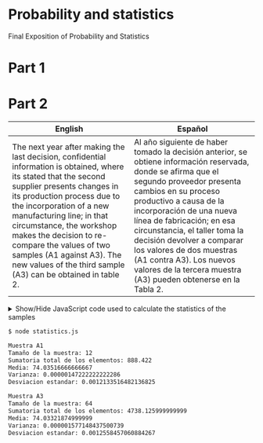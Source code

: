 # Probability and statistics
Final Exposition of Probability and Statistics



# Part 1



# Part 2

| English                                                      | Español                                                      |
| ------------------------------------------------------------ | ------------------------------------------------------------ |
| The next year after making the last decision, confidential information is obtained, where its stated that the second supplier presents changes in its production process due to the incorporation of a new manufacturing line; in that circumstance, the workshop makes the decision to re-compare the values of two samples (A1 against A3). The new values of the third sample (A3) can be obtained in table 2. | Al año siguiente de haber tomado la decisión anterior, se obtiene información reservada, donde se afirma que el segundo proveedor presenta cambios en su proceso productivo a causa de la incorporación de una nueva línea de fabricación; en esa circunstancia, el taller toma la decisión devolver a comparar los valores de dos muestras (A1 contra A3). Los nuevos valores de la tercera muestra (A3) pueden obtenerse en la Tabla 2. |



<details>
  <summary>Show/Hide JavaScript code used to calculate the statistics of the samples</summary>

```js
// Matías Alemán 5hifty

function calcSummation(X, N){

	result = 0;
	for(let i = 0; i < N; i++){
		result = result + X[i];
	}
	return result;
}

function calcMean(X,N){
	return calcSummation(X,N) / N;
}

function calcVariance(X,N){

	let summationMM = 0; // Summation of elements = acummulation + (X[i]-mean)^2
	let mean = calcMean(X,N);
	for(let i = 0; i < N; i++){
		summationMM = summationMM + ((X[i]-mean) * (X[i]-mean));
	}
	return summationMM/N;
}

function calcStdDev(X,N){
	return Math.sqrt(calcVariance(X,N));
}

function procSample(X,N){
	console.log("Tamaño de la muestra: "+ X.length);
	console.log("Sumatoria total de los elementos: "+ calcSummation(X,N));
	console.log("Media: "+ calcMean(X,N));
	console.log("Varianza: "+ calcVariance(X,N));
	console.log("Desviacion estandar: "+ calcStdDev(X,N));
}

	const A1 = [74.034, 74.034, 74.036, 74.033, 74.035,
		    74.035, 74.036, 74.035, 74.037, 74.034,
		    74.036, 74.037];
	
	const A3 = [74.033, 74.035, 74.032, 74.033,
		    74.032, 74.035, 74.030, 74.033,
		    74.032, 74.034, 74.031, 74.032,
		    74.032, 74.032, 74.033, 74.031,
		    74.032, 74.034, 74.034, 74.034,
		    74.032, 74.035, 74.032, 74.033,
		    74.035, 74.032, 74.035, 74.035,
		    74.035, 74.034, 74.034, 74.033,
		    74.033, 74.035, 74.033, 74.033,
		    74.033, 74.035, 74.033, 74.032,
		    74.034, 74.032, 74.033, 74.033,
		    74.035, 74.033, 74.033, 74.032,
		    74.032, 74.034, 74.032, 74.036,
		    74.034, 74.034, 74.034, 74.033,
		    74.033, 74.032, 74.034, 74.033,
		    74.035, 74.034, 74.034, 74.031];

console.log("\nMuestra A1");
procSample(A1, A1.length);
console.log("\nMuestra A3");
procSample(A3, A3.length);
```
</details>


```sh
$ node statistics.js

Muestra A1
Tamaño de la muestra: 12
Sumatoria total de los elementos: 888.422
Media: 74.03516666666667
Varianza: 0.00000147222222222286
Desviacion estandar: 0.0012133516482136825

Muestra A3
Tamaño de la muestra: 64
Sumatoria total de los elementos: 4738.125999999999
Media: 74.03321874999999
Varianza: 0.000001577148437500739
Desviacion estandar: 0.0012558457060884267
```

